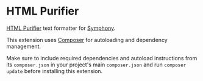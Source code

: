 # HTML Purifier

[HTML Purifier][1] text formatter for [Symphony][2].

This extension uses [Composer][3] for autoloading and dependency management.

Make sure to include required dependencies and autoload instructions from its `composer.json` in your project's main `composer.json` and run `composer update` before installing this extension.

[1]: http://htmlpurifier.org/
[2]: http://getsymphony.com/
[3]: http://getcomposer.org/
